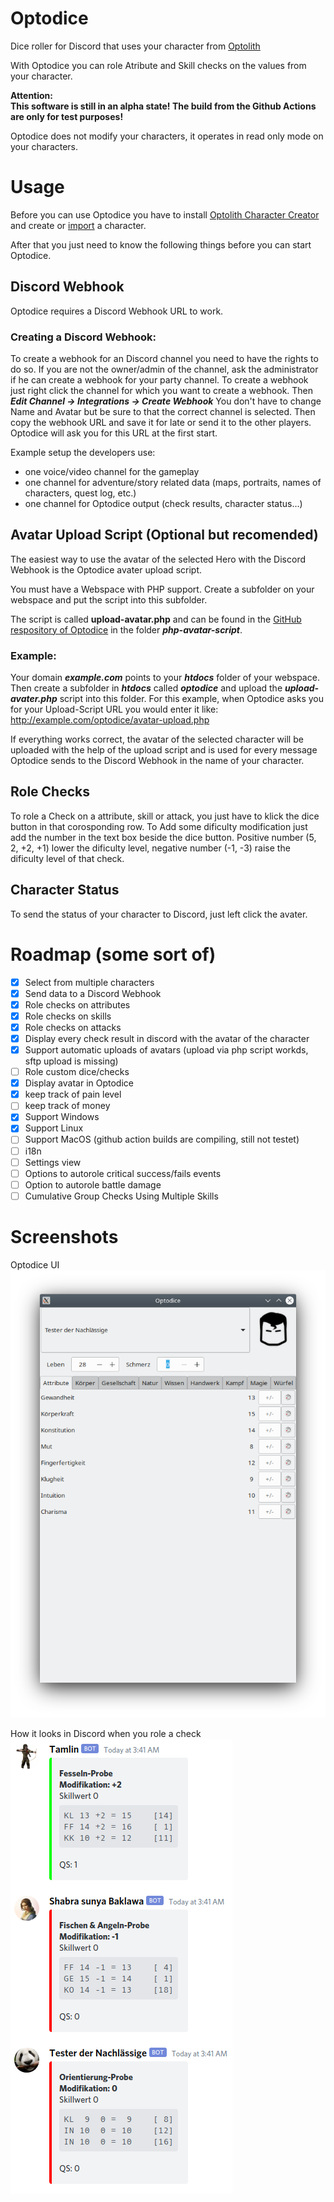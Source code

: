# Optodice
Dice roller for Discord that uses your character from [Optolith](https://optolith.app)

With Optodice you can role Atribute and Skill checks on the values from your character.

**Attention:  
This software is still in an alpha state! The build from the Github Actions are only for test purposes!**

Optodice does not modify your characters, it operates in read only mode on your characters.

# Usage
Before you can use Optodice you have to install [Optolith Character Creator](https://optolith.app) and create or [import](https://12gem.me/uno-sguardo-nel-buio/raccolta-di-eroi/) a character.

After that you just need to know the following things before you can start Optodice.

## Discord Webhook 
Optodice requires a Discord Webhook URL to work.

### Creating a Discord Webhook:
To create a webhook for an Discord channel you need to have
the rights to do so. If you are not the owner/admin of the
channel, ask the administrator if he can create a webhook for
your party channel.
To create a webhook just right click the channel for which
you want to create a webhook. Then ***Edit Channel ->
Integrations -> Create Webhook***
You don't have to change Name and Avatar but be sure to
that the correct channel is selected. Then copy the webhook
URL and save it for late or send it to the 
other players. Optodice will ask you for this URL at the first start.

Example setup the developers use:
 - one voice/video channel for the gameplay
 - one channel for adventure/story related data (maps, portraits,
   names of characters, quest log, etc.)
 - one channel for Optodice output (check results, character status...)


## Avatar Upload Script (Optional but recomended)
The easiest way to use the avatar of the selected Hero with
the Discord Webhook is the Optodice avater upload script.

You must have a Webspace with PHP support.
Create a subfolder on your webspace and put the script into
this subfolder.

The script is called **upload-avatar.php** and can be found in the
[GitHub respository of Optodice](https://github.com/soulflyman/Optodice) in the folder ***php-avatar-script***.

### Example:
Your domain ***example.com*** points to your ***htdocs*** folder of
your webspace.
Then create a subfolder in ***htdocs*** called ***optodice*** and upload
the ***upload-avater.php*** script into this folder.
For this example, when Optodice asks you for your Upload-Script URL you would enter it like:
http://example.com/optodice/avatar-upload.php

If everything works correct, the avatar of the selected character
will be uploaded with the help of the upload script and is used
for every message Optodice sends to the Discord Webhook in
the name of your character.

## Role Checks
To role a Check on a attribute, skill or attack, you just have to klick the dice button in that corosponding row.
To Add some dificulty modification just add the number in the text box beside the dice button. Positive number (5, 2, +2, +1) lower the dificulty level, negative number (-1, -3) raise the dificulty level of that check.

## Character Status
To send the status of your character to Discord, just left click the avater. 

# Roadmap (some sort of) 
- [x] Select from multiple characters
- [x] Send data to a Discord Webhook
- [x] Role checks on attributes
- [x] Role checks on skills
- [x] Role checks on attacks
- [x] Display every check result in discord with the avatar of the character
- [x] Support automatic uploads of avatars (upload via php script workds, sftp upload is missing)
- [ ] Role custom dice/checks
- [x] Display avatar in Optodice
- [X] keep track of pain level
- [ ] keep track of money
- [x] Support Windows
- [x] Support Linux
- [ ] Support MacOS (github action builds are compiling, still not testet)
- [ ] i18n
- [ ] Settings view
- [ ] Options to autorole critical success/fails events
- [ ] Option to autorole battle damage
- [ ] Cumulative Group Checks Using Multiple Skills   
   
# Screenshots
Optodice UI  
![Screenshot of the Optodice UI](https://github.com/soulflyman/optodice/blob/main/.github/assets/screenshots/optodice.png?raw=true)

How it looks in Discord when you role a check  
![Screenshot of the Optodice messages in a Discord channel](https://github.com/soulflyman/optodice/blob/main/.github/assets/screenshots/discord.png?raw=true)